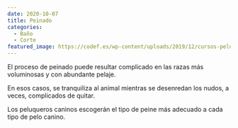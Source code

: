 ```yaml
---
date: 2020-10-07
title: Peinado
categories:
  - Baño
  - Corte
featured_image: https://codef.es/wp-content/uploads/2019/12/cursos-peluqueria-canina.jpg
---
```


El proceso de peinado puede resultar complicado en las razas más voluminosas y con abundante pelaje. 

En esos casos, se tranquiliza al animal mientras se desenredan los nudos, a veces, complicados de quitar. 

Los peluqueros caninos escogerán el tipo de peine más adecuado a cada tipo de pelo canino.
